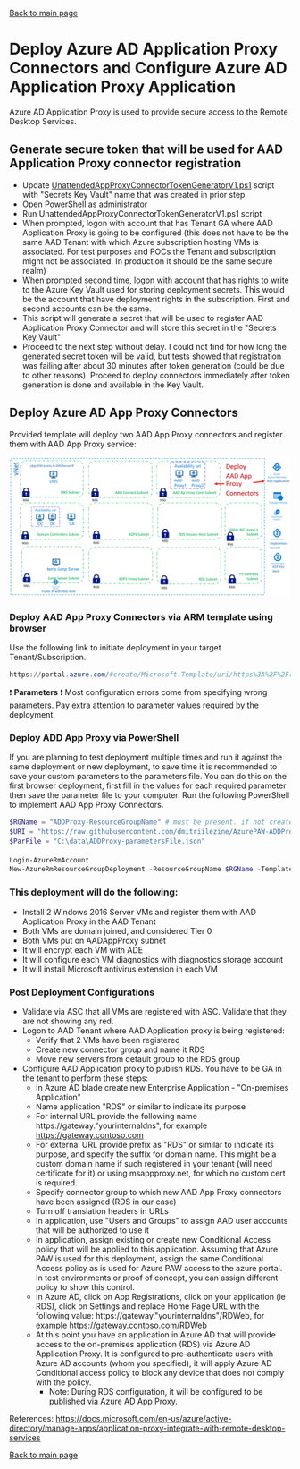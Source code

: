 [Back to main page](DeploymentOutline.md)

# Deploy Azure AD Application Proxy Connectors and Configure Azure AD Application Proxy Application

Azure AD Application Proxy is used to provide secure access to the Remote Desktop Services.

## Generate secure token that will be used for AAD Application Proxy connector registration

- Update [UnattendedAppProxyConnectorTokenGeneratorV1.ps1](/scripts/UnattendedAppProxyConnectorTokenGeneratorV1.ps1) script with "Secrets Key Vault" name that was created in prior step
- Open PowerShell as administrator
- Run UnattendedAppProxyConnectorTokenGeneratorV1.ps1 script
- When prompted, logon with account that has Tenant GA where AAD Application Proxy is going to be configured (this does not have to be the same AAD Tenant with which Azure subscription hosting VMs is associated. For test purposes and POCs the Tenant and subscription might not be associated. In production it should be the same secure realm)
- When prompted second time, logon with account that has rights to write to the Azure Key Vault used for storing deployment secrets. This would be the account that have deployment rights in the subscription. First and second accounts can be the same.
- This script will generate a secret that will be used to register AAD Application Proxy Connector and will store this secret in the "Secrets Key Vault"
- Proceed to the next step without delay. I could not find for how long the generated secret token will be valid, but tests showed that registration was failing after about 30 minutes after token generation (could be due to other reasons). Proceed to deploy connectors immediately after token generation is done and available in the Key Vault.

## Deploy Azure AD App Proxy Connectors

Provided template will deploy two AAD App Proxy connectors and register them with AAD App Proxy service:

![DeployAADApProxy ](img/DeployAADApProxy.PNG)

### Deploy AAD App Proxy Connectors via ARM template using browser
Use the following link to initiate deployment in your target Tenant/Subscription.
```PowerShell
https://portal.azure.com/#create/Microsoft.Template/uri/https%3A%2F%2Fraw.githubusercontent.com%2Fdmitriilezine%2FAzurePAW-ADDProxy%2Fmaster%2FAzurePAW-ADDProxy%2Fazuredeploy.json
```
:heavy_exclamation_mark: **Parameters** :heavy_exclamation_mark: Most configuration errors come from specifying wrong parameters. 
Pay extra attention to parameter values required by the deployment.

### Deploy ADD App Proxy via PowerShell
If you are planning to test deployment multiple times and run it against the same deployment or new deployment, 
to save time it is recommended to save your custom parameters to the parameters file. You can do this on the first browser deployment, 
first fill in the values for each required parameter then save the parameter file to your computer. Run the following PowerShell to implement AAD App Proxy Connectors.

```PowerShell
$RGName = "ADDProxy-ResourceGroupName" # must be present. if not create it prior to running this script
$URI = "https://raw.githubusercontent.com/dmitriilezine/AzurePAW-ADDProxy/master/AzurePAW-ADDProxy/azuredeploy.json"
$ParFile = "C:\data\ADDProxy-parametersFile.json"

Login-AzureRmAccount
New-AzureRmResourceGroupDeployment -ResourceGroupName $RGName -TemplateUri $URI -TemplateParameterFile $ParFile

```
### This deployment will do the following:
- Install 2 Windows 2016 Server VMs and register them with AAD Application Proxy in the AAD Tenant
- Both VMs are domain joined, and considered Tier 0
- Both VMs put on AADAppProxy subnet
- It will encrypt each VM with ADE
- It will configure each VM diagnostics with diagnostics storage account
- It will install Microsoft antivirus extension in each VM


### Post Deployment Configurations
- Validate via ASC that all VMs are registered with ASC. Validate that they are not showing any red.
- Logon to AAD Tenant where AAD Application proxy is being registered:
    - Verify that 2 VMs have been registered
    - Create new connector group and name it RDS
    - Move new servers from default group to the RDS group
- Configure AAD Application proxy to publish RDS. You have to be GA in the tenant to perform these steps:
  - In Azure AD blade create new Enterprise Application - "On-premises Application"
  - Name application "RDS" or similar to indicate its purpose
  - For internal URL provide the following name https://gateway."yourinternaldns", for example https://gateway.contoso.com
  - For external URL provide prefix as "RDS" or similar to indicate its purpose, and specify the suffix for domain name. 
 This might be a custom domain name if such registered in your tenant (will need certificate for it) or using msappproxy.net, 
for which no custom cert is required.
  - Specify connector group to which new AAD App Proxy connectors have been assigned (RDS in our case)
  - Turn off translation headers in URLs
  - In application, use "Users and Groups" to assign AAD user accounts that will be authorized to use it
  - In application, assign existing or create new Conditional Access policy that will be applied to this application. 
 Assuming that Azure PAW is used for this deployment, assign the same Conditional Access policy as is used for Azure PAW access to the azure portal. 
In test environments or proof of concept, you can assign different policy to show this control.
  - In Azure AD, click on App Registrations, click on your application (ie RDS), click on Settings and replace Home
  Page URL with the following value: https://gateway."yourinternaldns"/RDWeb, for example https://gateway.contoso.com/RDWeb
  - At this point you have an application in Azure AD that will provide access to the on-premises application (RDS) via Azure AD Application Proxy. 
 It is configured to pre-authenticate users with Azure AD accounts (whom you specified), it will apply Azure AD Conditional access policy to block 
any device that does not comply with the policy.
    - Note: During RDS configuration, it will be configured to be published via Azure AD App Proxy. 


References:  https://docs.microsoft.com/en-us/azure/active-directory/manage-apps/application-proxy-integrate-with-remote-desktop-services


[Back to main page](DeploymentOutline.md)